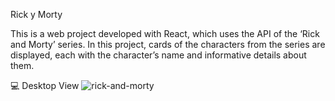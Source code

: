 Rick y Morty

This is a web project developed with React, which uses the API of the ‘Rick and Morty’ series. In this project, cards of the characters from the series are displayed, each with the character’s name and informative details about them.

:computer: Desktop View
![rick-and-morty](https://github.com/diegoworks92/Rick-and-Morty/assets/155651264/ac4dcbe7-76ff-425f-847c-566f836de484)
